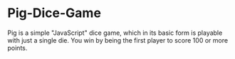 # Pig-Dice-Game
Pig is a simple "JavaScript" dice game, which in its basic form is playable with just a single die. You win by being the first player to score 100 or more points.
